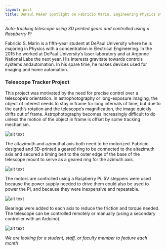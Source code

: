 ```yaml
---
layout: post
title: DePaul Maker Spotlight on Fabricio Marin, Engineering Physics student and Telescope Maker
---
```


*Auto-tracking telescope using 3D printed gears and controlled using a Raspberry Pi*  

Fabricio S. Marin is a fifth-year student at DePaul University where he is majoring in Physics with a concentration in Electrical Engineering. In the 2015 he worked at DePaul University’s laser laboratory and at Argonne National Labs the next year. His interests gravitate towards controls systems andautomation. In his spare time, he makes devices used for imaging and home automation.

### Telescope Tracker Project

This project was motivated by the need for precise control over a telescope’s orientation. In astrophotography or long-exposure imaging, the object of interest needs to stay in frame for long intervals of time, but due to the earth’s rotation and the telescope’s magnification, the image quickly drifts out of frame. Astrophotography becomes increasingly difficult to do unless the motion of the object in frame is offset by some tracking mechanism.

![alt text](https://github.com/elandahl/images/FM1.jpg "Original Telescope")

The altazimuth and azimuthal axis both need to be motorized.  Fabricio designed and 3D-printed a geared ring to be connected to the altazimuth axis and secured a timing belt to the outer edge of the base of the telescope mount to serve as a geared ring for the azimuth axis. 

![alt text](https://github.com/elandahl/images/FM3.jpg "3D printed gear")

The motors are controlled using a Raspberry Pi. 5V steppers were used because the power supply needed to drive them could also be used to power the Pi, and because they were inexpensive and repeatable.  

![alt text](https://github.com/elandahl/images/FM4.jpg "Telescope with controls")

Bearings were added to each axis to reduce the friction and torque needed.  The telescope can be controlled remotely or manually (using a secondary controller with an Arduino). 

![alt text](https://github.com/elandahl/images/FM5.jpg "Making the telescope")

*We are looking for a student, staff, or faculty member to feature each month*  
